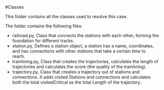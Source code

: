 #Classes

This folder contains all the classes used to resolve this case. 

The folder contains the following files:
- railroad.py, Class that connects the stations with each other, forming the foundation
    for different tracks.
- station.py, Defines a station object, a station has a name, coordinates, and has
    connections with other stations that take a certain time to reach.
- trainlining.py, Class that creates the trajectories, calculates the length of
    trajectories and calculates the score (the quality of the trainlining).
- trajectory.py, Class that creates a trajectory out of stations and connections.
    It adds visited Stations and connections and calculates both the total visitedCritical
    as the total Length of the trajectory.
